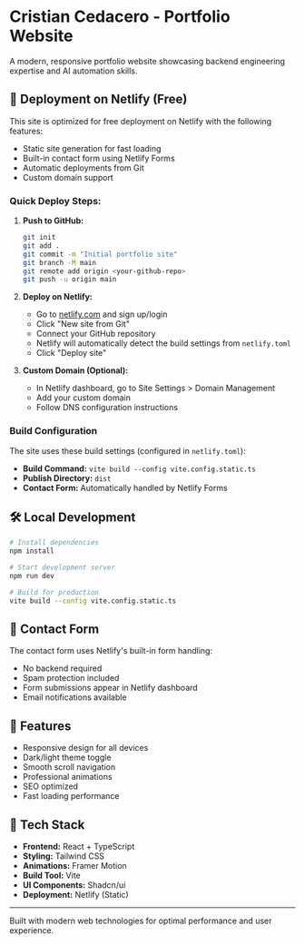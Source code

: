 # Cristian Cedacero - Portfolio Website

A modern, responsive portfolio website showcasing backend engineering expertise and AI automation skills.

## 🚀 Deployment on Netlify (Free)

This site is optimized for free deployment on Netlify with the following features:
- Static site generation for fast loading
- Built-in contact form using Netlify Forms
- Automatic deployments from Git
- Custom domain support

### Quick Deploy Steps:

1. **Push to GitHub:**
   ```bash
   git init
   git add .
   git commit -m "Initial portfolio site"
   git branch -M main
   git remote add origin <your-github-repo>
   git push -u origin main
   ```

2. **Deploy on Netlify:**
   - Go to [netlify.com](https://netlify.com) and sign up/login
   - Click "New site from Git"
   - Connect your GitHub repository
   - Netlify will automatically detect the build settings from `netlify.toml`
   - Click "Deploy site"

3. **Custom Domain (Optional):**
   - In Netlify dashboard, go to Site Settings > Domain Management
   - Add your custom domain
   - Follow DNS configuration instructions

### Build Configuration

The site uses these build settings (configured in `netlify.toml`):
- **Build Command:** `vite build --config vite.config.static.ts`
- **Publish Directory:** `dist`
- **Contact Form:** Automatically handled by Netlify Forms

## 🛠️ Local Development

```bash
# Install dependencies
npm install

# Start development server
npm run dev

# Build for production
vite build --config vite.config.static.ts
```

## 📧 Contact Form

The contact form uses Netlify's built-in form handling:
- No backend required
- Spam protection included
- Form submissions appear in Netlify dashboard
- Email notifications available

## 🎨 Features

- Responsive design for all devices
- Dark/light theme toggle
- Smooth scroll navigation
- Professional animations
- SEO optimized
- Fast loading performance

## 🔧 Tech Stack

- **Frontend:** React + TypeScript
- **Styling:** Tailwind CSS
- **Animations:** Framer Motion
- **Build Tool:** Vite
- **UI Components:** Shadcn/ui
- **Deployment:** Netlify (Static)

---

Built with modern web technologies for optimal performance and user experience.